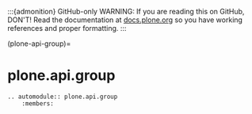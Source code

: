 :::{admonition} GitHub-only
WARNING: If you are reading this on GitHub, DON'T!
Read the documentation at [docs.plone.org](https://docs.plone.org/develop/plone.api/docs/api/group.html)
so you have working references and proper formatting.
:::

(plone-api-group)=

# plone.api.group

```{eval-rst}
.. automodule:: plone.api.group
    :members:
```
